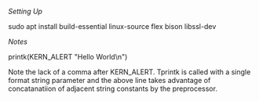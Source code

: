 
*Setting Up*

sudo apt install build-essential linux-source flex bison libssl-dev

*Notes*

printk(KERN_ALERT "Hello World\n")

Note the lack of a comma after KERN_ALERT. Tprintk is called with a single format string parameter and the above line takes advantage of concatanatiion of adjacent string constants by the preprocessor.